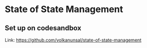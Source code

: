 # State of State Management

## Set up on codesandbox

Link: https://github.com/volkanunsal/state-of-state-management
